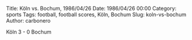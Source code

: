 Title: Köln vs. Bochum, 1986/04/26
Date: 1986/04/26 00:00
Category: sports
Tags: football, football scores, Köln, Bochum
Slug: koln-vs-bochum
Author: carbonero


Köln 3 - 0 Bochum
